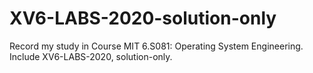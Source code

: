 # XV6-LABS-2020-solution-only
Record my study in Course MIT 6.S081: Operating System Engineering. Include XV6-LABS-2020, solution-only.
